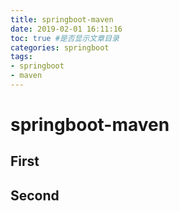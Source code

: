 ```yaml
---
title: springboot-maven
date: 2019-02-01 16:11:16
toc: true #是否显示文章目录
categories: springboot
tags: 
- springboot
- maven
---
```


springboot-maven
==============

First
-----

Second
-----